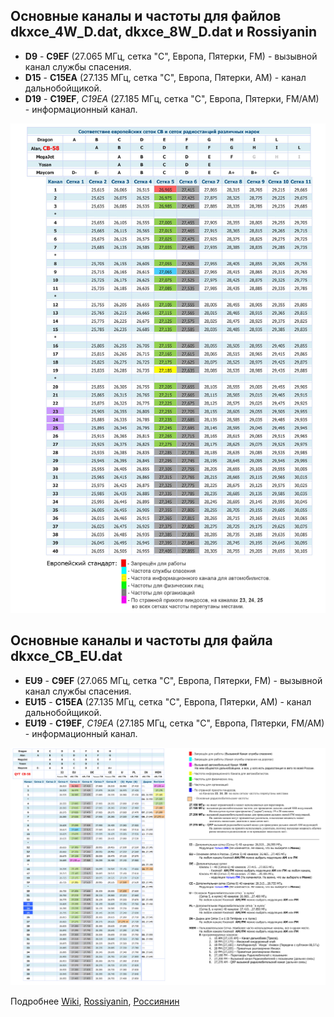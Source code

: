 
## Основные каналы и частоты для файлов dkxce_4W_D.dat, dkxce_8W_D.dat и Rossiyanin

* **D9** - **C9EF** (27.065 МГц, сетка "С", Европа, Пятерки, FM) - вызывной канал службы спасения. 
* **D15** - **C15EA** (27.135 МГц, сетка "С", Европа, Пятерки, AM) - канал дальнобойщикой.
* **D19** - **C19EF**, *C19EA* (27.185 МГц, сетка "С", Европа, Пятерки, FM/AM) - информационный канал. 

<img src="NET.jpg"/>

## Основные каналы и частоты для файла dkxce_CB_EU.dat

* **EU9** - **C9EF** (27.065 МГц, сетка "С", Европа, Пятерки, FM) - вызывной канал службы спасения. 
* **EU15** - **C15EA** (27.135 МГц, сетка "С", Европа, Пятерки, AM) - канал дальнобойщикой.
* **EU19** - **C19EF**, *C19EA* (27.185 МГц, сетка "С", Европа, Пятерки, FM/AM) - информационный канал. 

<img src="NET_eu.jpg"/>

Подробнее [Wiki](https://ru.wikipedia.org/wiki/%D0%A1%D0%B8-%D0%91%D0%B8), [Rossiyanin](https://popgun.ru/viewtopic.php?f=207&t=891574), [Россиянин](http://forum.auto-cb18.ru/viewtopic.php?f=12&t=5206)
